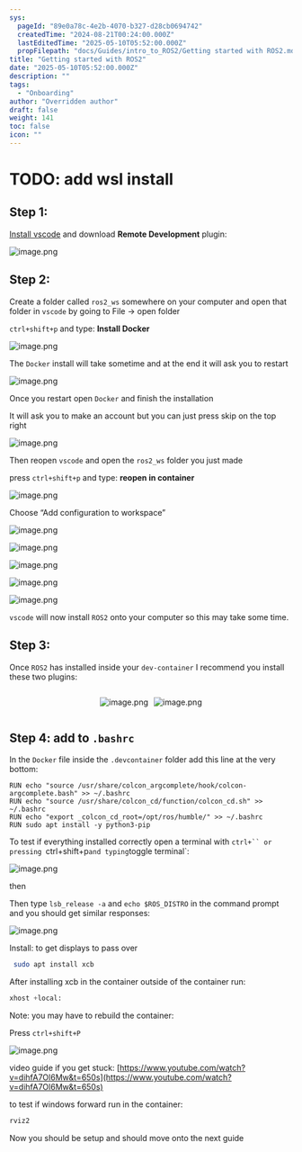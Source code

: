 ```yaml
---
sys:
  pageId: "89e0a78c-4e2b-4070-b327-d28cb0694742"
  createdTime: "2024-08-21T00:24:00.000Z"
  lastEditedTime: "2025-05-10T05:52:00.000Z"
  propFilepath: "docs/Guides/intro_to_ROS2/Getting started with ROS2.md"
title: "Getting started with ROS2"
date: "2025-05-10T05:52:00.000Z"
description: ""
tags:
  - "Onboarding"
author: "Overridden author"
draft: false
weight: 141
toc: false
icon: ""
---
```


# TODO: add wsl install

## Step 1:

[Install vscode](https://code.visualstudio.com/download) and download **Remote Development** plugin:

![image.png](https://prod-files-secure.s3.us-west-2.amazonaws.com/d518164a-d88e-44d1-a4ee-3adb3bd8bce0/efb52993-1881-4a40-b95e-6f020334f022/image.png?X-Amz-Algorithm=AWS4-HMAC-SHA256&X-Amz-Content-Sha256=UNSIGNED-PAYLOAD&X-Amz-Credential=ASIAZI2LB466QWWG7EUS%2F20250703%2Fus-west-2%2Fs3%2Faws4_request&X-Amz-Date=20250703T121640Z&X-Amz-Expires=3600&X-Amz-Security-Token=IQoJb3JpZ2luX2VjEAwaCXVzLXdlc3QtMiJGMEQCIAkvxJafv36skcUcA6Hf%2B98hKKJDEAd%2BWlrytKuH5zTfAiBO1t6hDzKDxYNn75UtEhhiAQeUptUQt89AeMysjOd%2BXSr%2FAwgVEAAaDDYzNzQyMzE4MzgwNSIMqG%2BZ5M5zKPkT%2FCeLKtwDexE6nQMjUucEErKYndcjOCu8%2FQW3CY2nm9inc9bI9SXxoi4U1bck2yL1IR9ZmkRXKyNov4dPn%2BQ2EPvmxo8EwIpEim6VgMo3v4eAekbXMTGdqMuZNtpEP7RdAyK1YrztanJGUJ2XUHY3GRFdVJlJ0BCeenEn3oXEHzgkXO9LoGBqLc%2BX8QO%2BeKrmx8B4jRRp0eLegaeleBy5F6AlGr4MWmphM2Ak1s%2BGLCelyoTOoWBDbJ2dpf0FqhokcV80uc2BL7Q1AlkDKicACLRs86vHsBq1wGjuCc1%2BZMbbDL51i%2FzJUpR4mSX9uWnpWFqGOGQXXhu4E76JJfHEIZe1TEZ2TmBnqylvwqd5oWI6vT9GKmomUKC5KFBA4z16HqNc7ZPWagTa66g0L6VsdiZsr0YUADet9Jd6JST7q1cAKAXYKrWMaj1%2FC7nqiM%2FjSR7r2uqq9CWCcrf4jsIXrhw2bGZIL0kkDg46khYzlOqDU84IFBA1sI91ulbSPcII7F5x8CDN6X3lbmftDl2sGjwb%2Fuk%2B3DV9W4Vsk260ooJ28qJwThHZHOp5xJJoK8hg4CZ7BiSZUtFl5w%2BWZszC68H35cX7ndjd%2Bv2O27XR6KdqJbW54qdY8a%2FQXOc4OuGksIwwouKZwwY6pgHSOpv1oEKEqSbg0th3608oOYDVg1z3iCKPdMOihNZGGlCA2Y7KVHMBlDcrf7GbRXDotcsv0%2FsFP0t5connYAarvmdbuS8qNsBYk3VCVv4ZUSWTWnKUJQp7bhQo7BMzzRwKcPiUjAUKCBRxdof9Mc2i36k0xMkALvZDsW%2F%2BjJw7pGyLuPpdkbbFL3lSJ3ixy5Rx2Que0bg4oLQb7F4ktxAF86AM%2BGlV&X-Amz-Signature=5c57588c2bc8b69058739d9eb70fde4c5edd4fc069fd37677b311b958190d953&X-Amz-SignedHeaders=host&x-amz-checksum-mode=ENABLED&x-id=GetObject)

## Step 2:

Create a folder called `ros2_ws` somewhere on your computer and open that folder in `vscode` by going to File → open folder 

`ctrl+shift+p` and type: **Install Docker**

![image.png](https://prod-files-secure.s3.us-west-2.amazonaws.com/d518164a-d88e-44d1-a4ee-3adb3bd8bce0/2269dc0e-1cd5-47ff-bceb-c04ad9b2eab0/image.png?X-Amz-Algorithm=AWS4-HMAC-SHA256&X-Amz-Content-Sha256=UNSIGNED-PAYLOAD&X-Amz-Credential=ASIAZI2LB466QWWG7EUS%2F20250703%2Fus-west-2%2Fs3%2Faws4_request&X-Amz-Date=20250703T121640Z&X-Amz-Expires=3600&X-Amz-Security-Token=IQoJb3JpZ2luX2VjEAwaCXVzLXdlc3QtMiJGMEQCIAkvxJafv36skcUcA6Hf%2B98hKKJDEAd%2BWlrytKuH5zTfAiBO1t6hDzKDxYNn75UtEhhiAQeUptUQt89AeMysjOd%2BXSr%2FAwgVEAAaDDYzNzQyMzE4MzgwNSIMqG%2BZ5M5zKPkT%2FCeLKtwDexE6nQMjUucEErKYndcjOCu8%2FQW3CY2nm9inc9bI9SXxoi4U1bck2yL1IR9ZmkRXKyNov4dPn%2BQ2EPvmxo8EwIpEim6VgMo3v4eAekbXMTGdqMuZNtpEP7RdAyK1YrztanJGUJ2XUHY3GRFdVJlJ0BCeenEn3oXEHzgkXO9LoGBqLc%2BX8QO%2BeKrmx8B4jRRp0eLegaeleBy5F6AlGr4MWmphM2Ak1s%2BGLCelyoTOoWBDbJ2dpf0FqhokcV80uc2BL7Q1AlkDKicACLRs86vHsBq1wGjuCc1%2BZMbbDL51i%2FzJUpR4mSX9uWnpWFqGOGQXXhu4E76JJfHEIZe1TEZ2TmBnqylvwqd5oWI6vT9GKmomUKC5KFBA4z16HqNc7ZPWagTa66g0L6VsdiZsr0YUADet9Jd6JST7q1cAKAXYKrWMaj1%2FC7nqiM%2FjSR7r2uqq9CWCcrf4jsIXrhw2bGZIL0kkDg46khYzlOqDU84IFBA1sI91ulbSPcII7F5x8CDN6X3lbmftDl2sGjwb%2Fuk%2B3DV9W4Vsk260ooJ28qJwThHZHOp5xJJoK8hg4CZ7BiSZUtFl5w%2BWZszC68H35cX7ndjd%2Bv2O27XR6KdqJbW54qdY8a%2FQXOc4OuGksIwwouKZwwY6pgHSOpv1oEKEqSbg0th3608oOYDVg1z3iCKPdMOihNZGGlCA2Y7KVHMBlDcrf7GbRXDotcsv0%2FsFP0t5connYAarvmdbuS8qNsBYk3VCVv4ZUSWTWnKUJQp7bhQo7BMzzRwKcPiUjAUKCBRxdof9Mc2i36k0xMkALvZDsW%2F%2BjJw7pGyLuPpdkbbFL3lSJ3ixy5Rx2Que0bg4oLQb7F4ktxAF86AM%2BGlV&X-Amz-Signature=dc667d716d5223d99d5f6acaf5e1920efa95333a099096b8fd9e1ee8a9342d53&X-Amz-SignedHeaders=host&x-amz-checksum-mode=ENABLED&x-id=GetObject)

The `Docker` install will take sometime and at the end it will ask you to restart

![image.png](https://prod-files-secure.s3.us-west-2.amazonaws.com/d518164a-d88e-44d1-a4ee-3adb3bd8bce0/ed233f78-be33-4b1f-b89c-9c346c0e961e/image.png?X-Amz-Algorithm=AWS4-HMAC-SHA256&X-Amz-Content-Sha256=UNSIGNED-PAYLOAD&X-Amz-Credential=ASIAZI2LB466QWWG7EUS%2F20250703%2Fus-west-2%2Fs3%2Faws4_request&X-Amz-Date=20250703T121640Z&X-Amz-Expires=3600&X-Amz-Security-Token=IQoJb3JpZ2luX2VjEAwaCXVzLXdlc3QtMiJGMEQCIAkvxJafv36skcUcA6Hf%2B98hKKJDEAd%2BWlrytKuH5zTfAiBO1t6hDzKDxYNn75UtEhhiAQeUptUQt89AeMysjOd%2BXSr%2FAwgVEAAaDDYzNzQyMzE4MzgwNSIMqG%2BZ5M5zKPkT%2FCeLKtwDexE6nQMjUucEErKYndcjOCu8%2FQW3CY2nm9inc9bI9SXxoi4U1bck2yL1IR9ZmkRXKyNov4dPn%2BQ2EPvmxo8EwIpEim6VgMo3v4eAekbXMTGdqMuZNtpEP7RdAyK1YrztanJGUJ2XUHY3GRFdVJlJ0BCeenEn3oXEHzgkXO9LoGBqLc%2BX8QO%2BeKrmx8B4jRRp0eLegaeleBy5F6AlGr4MWmphM2Ak1s%2BGLCelyoTOoWBDbJ2dpf0FqhokcV80uc2BL7Q1AlkDKicACLRs86vHsBq1wGjuCc1%2BZMbbDL51i%2FzJUpR4mSX9uWnpWFqGOGQXXhu4E76JJfHEIZe1TEZ2TmBnqylvwqd5oWI6vT9GKmomUKC5KFBA4z16HqNc7ZPWagTa66g0L6VsdiZsr0YUADet9Jd6JST7q1cAKAXYKrWMaj1%2FC7nqiM%2FjSR7r2uqq9CWCcrf4jsIXrhw2bGZIL0kkDg46khYzlOqDU84IFBA1sI91ulbSPcII7F5x8CDN6X3lbmftDl2sGjwb%2Fuk%2B3DV9W4Vsk260ooJ28qJwThHZHOp5xJJoK8hg4CZ7BiSZUtFl5w%2BWZszC68H35cX7ndjd%2Bv2O27XR6KdqJbW54qdY8a%2FQXOc4OuGksIwwouKZwwY6pgHSOpv1oEKEqSbg0th3608oOYDVg1z3iCKPdMOihNZGGlCA2Y7KVHMBlDcrf7GbRXDotcsv0%2FsFP0t5connYAarvmdbuS8qNsBYk3VCVv4ZUSWTWnKUJQp7bhQo7BMzzRwKcPiUjAUKCBRxdof9Mc2i36k0xMkALvZDsW%2F%2BjJw7pGyLuPpdkbbFL3lSJ3ixy5Rx2Que0bg4oLQb7F4ktxAF86AM%2BGlV&X-Amz-Signature=ec19369b88fca24056f3db7358797d85634a2da4659ad2f2a878b33fbf7f3897&X-Amz-SignedHeaders=host&x-amz-checksum-mode=ENABLED&x-id=GetObject)

Once you restart open `Docker` and finish the installation

It will ask you to make an account but you can just press skip on the top right

![image.png](https://prod-files-secure.s3.us-west-2.amazonaws.com/d518164a-d88e-44d1-a4ee-3adb3bd8bce0/21010ad9-1659-4fd9-9f59-9932a09b2a3d/image.png?X-Amz-Algorithm=AWS4-HMAC-SHA256&X-Amz-Content-Sha256=UNSIGNED-PAYLOAD&X-Amz-Credential=ASIAZI2LB466QWWG7EUS%2F20250703%2Fus-west-2%2Fs3%2Faws4_request&X-Amz-Date=20250703T121640Z&X-Amz-Expires=3600&X-Amz-Security-Token=IQoJb3JpZ2luX2VjEAwaCXVzLXdlc3QtMiJGMEQCIAkvxJafv36skcUcA6Hf%2B98hKKJDEAd%2BWlrytKuH5zTfAiBO1t6hDzKDxYNn75UtEhhiAQeUptUQt89AeMysjOd%2BXSr%2FAwgVEAAaDDYzNzQyMzE4MzgwNSIMqG%2BZ5M5zKPkT%2FCeLKtwDexE6nQMjUucEErKYndcjOCu8%2FQW3CY2nm9inc9bI9SXxoi4U1bck2yL1IR9ZmkRXKyNov4dPn%2BQ2EPvmxo8EwIpEim6VgMo3v4eAekbXMTGdqMuZNtpEP7RdAyK1YrztanJGUJ2XUHY3GRFdVJlJ0BCeenEn3oXEHzgkXO9LoGBqLc%2BX8QO%2BeKrmx8B4jRRp0eLegaeleBy5F6AlGr4MWmphM2Ak1s%2BGLCelyoTOoWBDbJ2dpf0FqhokcV80uc2BL7Q1AlkDKicACLRs86vHsBq1wGjuCc1%2BZMbbDL51i%2FzJUpR4mSX9uWnpWFqGOGQXXhu4E76JJfHEIZe1TEZ2TmBnqylvwqd5oWI6vT9GKmomUKC5KFBA4z16HqNc7ZPWagTa66g0L6VsdiZsr0YUADet9Jd6JST7q1cAKAXYKrWMaj1%2FC7nqiM%2FjSR7r2uqq9CWCcrf4jsIXrhw2bGZIL0kkDg46khYzlOqDU84IFBA1sI91ulbSPcII7F5x8CDN6X3lbmftDl2sGjwb%2Fuk%2B3DV9W4Vsk260ooJ28qJwThHZHOp5xJJoK8hg4CZ7BiSZUtFl5w%2BWZszC68H35cX7ndjd%2Bv2O27XR6KdqJbW54qdY8a%2FQXOc4OuGksIwwouKZwwY6pgHSOpv1oEKEqSbg0th3608oOYDVg1z3iCKPdMOihNZGGlCA2Y7KVHMBlDcrf7GbRXDotcsv0%2FsFP0t5connYAarvmdbuS8qNsBYk3VCVv4ZUSWTWnKUJQp7bhQo7BMzzRwKcPiUjAUKCBRxdof9Mc2i36k0xMkALvZDsW%2F%2BjJw7pGyLuPpdkbbFL3lSJ3ixy5Rx2Que0bg4oLQb7F4ktxAF86AM%2BGlV&X-Amz-Signature=96f7711e6c92c25e3f75732c4a5c71d586d0868747c1dea06c1e859165267b88&X-Amz-SignedHeaders=host&x-amz-checksum-mode=ENABLED&x-id=GetObject)

Then reopen `vscode` and open the `ros2_ws` folder you just made

press `ctrl+shift+p` and type: **reopen in container**

![image.png](https://prod-files-secure.s3.us-west-2.amazonaws.com/d518164a-d88e-44d1-a4ee-3adb3bd8bce0/4e93b8c2-41ad-488c-8095-c74205196118/image.png?X-Amz-Algorithm=AWS4-HMAC-SHA256&X-Amz-Content-Sha256=UNSIGNED-PAYLOAD&X-Amz-Credential=ASIAZI2LB466QWWG7EUS%2F20250703%2Fus-west-2%2Fs3%2Faws4_request&X-Amz-Date=20250703T121640Z&X-Amz-Expires=3600&X-Amz-Security-Token=IQoJb3JpZ2luX2VjEAwaCXVzLXdlc3QtMiJGMEQCIAkvxJafv36skcUcA6Hf%2B98hKKJDEAd%2BWlrytKuH5zTfAiBO1t6hDzKDxYNn75UtEhhiAQeUptUQt89AeMysjOd%2BXSr%2FAwgVEAAaDDYzNzQyMzE4MzgwNSIMqG%2BZ5M5zKPkT%2FCeLKtwDexE6nQMjUucEErKYndcjOCu8%2FQW3CY2nm9inc9bI9SXxoi4U1bck2yL1IR9ZmkRXKyNov4dPn%2BQ2EPvmxo8EwIpEim6VgMo3v4eAekbXMTGdqMuZNtpEP7RdAyK1YrztanJGUJ2XUHY3GRFdVJlJ0BCeenEn3oXEHzgkXO9LoGBqLc%2BX8QO%2BeKrmx8B4jRRp0eLegaeleBy5F6AlGr4MWmphM2Ak1s%2BGLCelyoTOoWBDbJ2dpf0FqhokcV80uc2BL7Q1AlkDKicACLRs86vHsBq1wGjuCc1%2BZMbbDL51i%2FzJUpR4mSX9uWnpWFqGOGQXXhu4E76JJfHEIZe1TEZ2TmBnqylvwqd5oWI6vT9GKmomUKC5KFBA4z16HqNc7ZPWagTa66g0L6VsdiZsr0YUADet9Jd6JST7q1cAKAXYKrWMaj1%2FC7nqiM%2FjSR7r2uqq9CWCcrf4jsIXrhw2bGZIL0kkDg46khYzlOqDU84IFBA1sI91ulbSPcII7F5x8CDN6X3lbmftDl2sGjwb%2Fuk%2B3DV9W4Vsk260ooJ28qJwThHZHOp5xJJoK8hg4CZ7BiSZUtFl5w%2BWZszC68H35cX7ndjd%2Bv2O27XR6KdqJbW54qdY8a%2FQXOc4OuGksIwwouKZwwY6pgHSOpv1oEKEqSbg0th3608oOYDVg1z3iCKPdMOihNZGGlCA2Y7KVHMBlDcrf7GbRXDotcsv0%2FsFP0t5connYAarvmdbuS8qNsBYk3VCVv4ZUSWTWnKUJQp7bhQo7BMzzRwKcPiUjAUKCBRxdof9Mc2i36k0xMkALvZDsW%2F%2BjJw7pGyLuPpdkbbFL3lSJ3ixy5Rx2Que0bg4oLQb7F4ktxAF86AM%2BGlV&X-Amz-Signature=15ab6c1995c16e77ba6818e10af3a91f9f921ae2dd458ddb0f70dd361fc1b809&X-Amz-SignedHeaders=host&x-amz-checksum-mode=ENABLED&x-id=GetObject)

Choose “Add configuration to workspace”

![image.png](https://prod-files-secure.s3.us-west-2.amazonaws.com/d518164a-d88e-44d1-a4ee-3adb3bd8bce0/9560b282-5060-4989-ba37-97e7b2c22476/image.png?X-Amz-Algorithm=AWS4-HMAC-SHA256&X-Amz-Content-Sha256=UNSIGNED-PAYLOAD&X-Amz-Credential=ASIAZI2LB466QWWG7EUS%2F20250703%2Fus-west-2%2Fs3%2Faws4_request&X-Amz-Date=20250703T121640Z&X-Amz-Expires=3600&X-Amz-Security-Token=IQoJb3JpZ2luX2VjEAwaCXVzLXdlc3QtMiJGMEQCIAkvxJafv36skcUcA6Hf%2B98hKKJDEAd%2BWlrytKuH5zTfAiBO1t6hDzKDxYNn75UtEhhiAQeUptUQt89AeMysjOd%2BXSr%2FAwgVEAAaDDYzNzQyMzE4MzgwNSIMqG%2BZ5M5zKPkT%2FCeLKtwDexE6nQMjUucEErKYndcjOCu8%2FQW3CY2nm9inc9bI9SXxoi4U1bck2yL1IR9ZmkRXKyNov4dPn%2BQ2EPvmxo8EwIpEim6VgMo3v4eAekbXMTGdqMuZNtpEP7RdAyK1YrztanJGUJ2XUHY3GRFdVJlJ0BCeenEn3oXEHzgkXO9LoGBqLc%2BX8QO%2BeKrmx8B4jRRp0eLegaeleBy5F6AlGr4MWmphM2Ak1s%2BGLCelyoTOoWBDbJ2dpf0FqhokcV80uc2BL7Q1AlkDKicACLRs86vHsBq1wGjuCc1%2BZMbbDL51i%2FzJUpR4mSX9uWnpWFqGOGQXXhu4E76JJfHEIZe1TEZ2TmBnqylvwqd5oWI6vT9GKmomUKC5KFBA4z16HqNc7ZPWagTa66g0L6VsdiZsr0YUADet9Jd6JST7q1cAKAXYKrWMaj1%2FC7nqiM%2FjSR7r2uqq9CWCcrf4jsIXrhw2bGZIL0kkDg46khYzlOqDU84IFBA1sI91ulbSPcII7F5x8CDN6X3lbmftDl2sGjwb%2Fuk%2B3DV9W4Vsk260ooJ28qJwThHZHOp5xJJoK8hg4CZ7BiSZUtFl5w%2BWZszC68H35cX7ndjd%2Bv2O27XR6KdqJbW54qdY8a%2FQXOc4OuGksIwwouKZwwY6pgHSOpv1oEKEqSbg0th3608oOYDVg1z3iCKPdMOihNZGGlCA2Y7KVHMBlDcrf7GbRXDotcsv0%2FsFP0t5connYAarvmdbuS8qNsBYk3VCVv4ZUSWTWnKUJQp7bhQo7BMzzRwKcPiUjAUKCBRxdof9Mc2i36k0xMkALvZDsW%2F%2BjJw7pGyLuPpdkbbFL3lSJ3ixy5Rx2Que0bg4oLQb7F4ktxAF86AM%2BGlV&X-Amz-Signature=a608618395d6dd3f565736ac7c3aef8e91ccb8808d03bba79bc417b6a958df1e&X-Amz-SignedHeaders=host&x-amz-checksum-mode=ENABLED&x-id=GetObject)

![image.png](https://prod-files-secure.s3.us-west-2.amazonaws.com/d518164a-d88e-44d1-a4ee-3adb3bd8bce0/2ee63f81-886b-48e8-a553-dc6e5eac99e4/image.png?X-Amz-Algorithm=AWS4-HMAC-SHA256&X-Amz-Content-Sha256=UNSIGNED-PAYLOAD&X-Amz-Credential=ASIAZI2LB466QWWG7EUS%2F20250703%2Fus-west-2%2Fs3%2Faws4_request&X-Amz-Date=20250703T121640Z&X-Amz-Expires=3600&X-Amz-Security-Token=IQoJb3JpZ2luX2VjEAwaCXVzLXdlc3QtMiJGMEQCIAkvxJafv36skcUcA6Hf%2B98hKKJDEAd%2BWlrytKuH5zTfAiBO1t6hDzKDxYNn75UtEhhiAQeUptUQt89AeMysjOd%2BXSr%2FAwgVEAAaDDYzNzQyMzE4MzgwNSIMqG%2BZ5M5zKPkT%2FCeLKtwDexE6nQMjUucEErKYndcjOCu8%2FQW3CY2nm9inc9bI9SXxoi4U1bck2yL1IR9ZmkRXKyNov4dPn%2BQ2EPvmxo8EwIpEim6VgMo3v4eAekbXMTGdqMuZNtpEP7RdAyK1YrztanJGUJ2XUHY3GRFdVJlJ0BCeenEn3oXEHzgkXO9LoGBqLc%2BX8QO%2BeKrmx8B4jRRp0eLegaeleBy5F6AlGr4MWmphM2Ak1s%2BGLCelyoTOoWBDbJ2dpf0FqhokcV80uc2BL7Q1AlkDKicACLRs86vHsBq1wGjuCc1%2BZMbbDL51i%2FzJUpR4mSX9uWnpWFqGOGQXXhu4E76JJfHEIZe1TEZ2TmBnqylvwqd5oWI6vT9GKmomUKC5KFBA4z16HqNc7ZPWagTa66g0L6VsdiZsr0YUADet9Jd6JST7q1cAKAXYKrWMaj1%2FC7nqiM%2FjSR7r2uqq9CWCcrf4jsIXrhw2bGZIL0kkDg46khYzlOqDU84IFBA1sI91ulbSPcII7F5x8CDN6X3lbmftDl2sGjwb%2Fuk%2B3DV9W4Vsk260ooJ28qJwThHZHOp5xJJoK8hg4CZ7BiSZUtFl5w%2BWZszC68H35cX7ndjd%2Bv2O27XR6KdqJbW54qdY8a%2FQXOc4OuGksIwwouKZwwY6pgHSOpv1oEKEqSbg0th3608oOYDVg1z3iCKPdMOihNZGGlCA2Y7KVHMBlDcrf7GbRXDotcsv0%2FsFP0t5connYAarvmdbuS8qNsBYk3VCVv4ZUSWTWnKUJQp7bhQo7BMzzRwKcPiUjAUKCBRxdof9Mc2i36k0xMkALvZDsW%2F%2BjJw7pGyLuPpdkbbFL3lSJ3ixy5Rx2Que0bg4oLQb7F4ktxAF86AM%2BGlV&X-Amz-Signature=71ab2ca473a45c56d6775fae27d02d1639e4d957eb3755bb6dbb03a16fa7b532&X-Amz-SignedHeaders=host&x-amz-checksum-mode=ENABLED&x-id=GetObject)

![image.png](https://prod-files-secure.s3.us-west-2.amazonaws.com/d518164a-d88e-44d1-a4ee-3adb3bd8bce0/ae1580b2-b048-407e-aed9-b584224a7a04/image.png?X-Amz-Algorithm=AWS4-HMAC-SHA256&X-Amz-Content-Sha256=UNSIGNED-PAYLOAD&X-Amz-Credential=ASIAZI2LB466QWWG7EUS%2F20250703%2Fus-west-2%2Fs3%2Faws4_request&X-Amz-Date=20250703T121640Z&X-Amz-Expires=3600&X-Amz-Security-Token=IQoJb3JpZ2luX2VjEAwaCXVzLXdlc3QtMiJGMEQCIAkvxJafv36skcUcA6Hf%2B98hKKJDEAd%2BWlrytKuH5zTfAiBO1t6hDzKDxYNn75UtEhhiAQeUptUQt89AeMysjOd%2BXSr%2FAwgVEAAaDDYzNzQyMzE4MzgwNSIMqG%2BZ5M5zKPkT%2FCeLKtwDexE6nQMjUucEErKYndcjOCu8%2FQW3CY2nm9inc9bI9SXxoi4U1bck2yL1IR9ZmkRXKyNov4dPn%2BQ2EPvmxo8EwIpEim6VgMo3v4eAekbXMTGdqMuZNtpEP7RdAyK1YrztanJGUJ2XUHY3GRFdVJlJ0BCeenEn3oXEHzgkXO9LoGBqLc%2BX8QO%2BeKrmx8B4jRRp0eLegaeleBy5F6AlGr4MWmphM2Ak1s%2BGLCelyoTOoWBDbJ2dpf0FqhokcV80uc2BL7Q1AlkDKicACLRs86vHsBq1wGjuCc1%2BZMbbDL51i%2FzJUpR4mSX9uWnpWFqGOGQXXhu4E76JJfHEIZe1TEZ2TmBnqylvwqd5oWI6vT9GKmomUKC5KFBA4z16HqNc7ZPWagTa66g0L6VsdiZsr0YUADet9Jd6JST7q1cAKAXYKrWMaj1%2FC7nqiM%2FjSR7r2uqq9CWCcrf4jsIXrhw2bGZIL0kkDg46khYzlOqDU84IFBA1sI91ulbSPcII7F5x8CDN6X3lbmftDl2sGjwb%2Fuk%2B3DV9W4Vsk260ooJ28qJwThHZHOp5xJJoK8hg4CZ7BiSZUtFl5w%2BWZszC68H35cX7ndjd%2Bv2O27XR6KdqJbW54qdY8a%2FQXOc4OuGksIwwouKZwwY6pgHSOpv1oEKEqSbg0th3608oOYDVg1z3iCKPdMOihNZGGlCA2Y7KVHMBlDcrf7GbRXDotcsv0%2FsFP0t5connYAarvmdbuS8qNsBYk3VCVv4ZUSWTWnKUJQp7bhQo7BMzzRwKcPiUjAUKCBRxdof9Mc2i36k0xMkALvZDsW%2F%2BjJw7pGyLuPpdkbbFL3lSJ3ixy5Rx2Que0bg4oLQb7F4ktxAF86AM%2BGlV&X-Amz-Signature=6af7f414c7d7464d8fd8f36895589ab561ad25618d7fe74ea910bed2fbddfad7&X-Amz-SignedHeaders=host&x-amz-checksum-mode=ENABLED&x-id=GetObject)

![image.png](https://prod-files-secure.s3.us-west-2.amazonaws.com/d518164a-d88e-44d1-a4ee-3adb3bd8bce0/53255b28-f75e-430f-b9e3-c0ac8577e42b/image.png?X-Amz-Algorithm=AWS4-HMAC-SHA256&X-Amz-Content-Sha256=UNSIGNED-PAYLOAD&X-Amz-Credential=ASIAZI2LB466QWWG7EUS%2F20250703%2Fus-west-2%2Fs3%2Faws4_request&X-Amz-Date=20250703T121640Z&X-Amz-Expires=3600&X-Amz-Security-Token=IQoJb3JpZ2luX2VjEAwaCXVzLXdlc3QtMiJGMEQCIAkvxJafv36skcUcA6Hf%2B98hKKJDEAd%2BWlrytKuH5zTfAiBO1t6hDzKDxYNn75UtEhhiAQeUptUQt89AeMysjOd%2BXSr%2FAwgVEAAaDDYzNzQyMzE4MzgwNSIMqG%2BZ5M5zKPkT%2FCeLKtwDexE6nQMjUucEErKYndcjOCu8%2FQW3CY2nm9inc9bI9SXxoi4U1bck2yL1IR9ZmkRXKyNov4dPn%2BQ2EPvmxo8EwIpEim6VgMo3v4eAekbXMTGdqMuZNtpEP7RdAyK1YrztanJGUJ2XUHY3GRFdVJlJ0BCeenEn3oXEHzgkXO9LoGBqLc%2BX8QO%2BeKrmx8B4jRRp0eLegaeleBy5F6AlGr4MWmphM2Ak1s%2BGLCelyoTOoWBDbJ2dpf0FqhokcV80uc2BL7Q1AlkDKicACLRs86vHsBq1wGjuCc1%2BZMbbDL51i%2FzJUpR4mSX9uWnpWFqGOGQXXhu4E76JJfHEIZe1TEZ2TmBnqylvwqd5oWI6vT9GKmomUKC5KFBA4z16HqNc7ZPWagTa66g0L6VsdiZsr0YUADet9Jd6JST7q1cAKAXYKrWMaj1%2FC7nqiM%2FjSR7r2uqq9CWCcrf4jsIXrhw2bGZIL0kkDg46khYzlOqDU84IFBA1sI91ulbSPcII7F5x8CDN6X3lbmftDl2sGjwb%2Fuk%2B3DV9W4Vsk260ooJ28qJwThHZHOp5xJJoK8hg4CZ7BiSZUtFl5w%2BWZszC68H35cX7ndjd%2Bv2O27XR6KdqJbW54qdY8a%2FQXOc4OuGksIwwouKZwwY6pgHSOpv1oEKEqSbg0th3608oOYDVg1z3iCKPdMOihNZGGlCA2Y7KVHMBlDcrf7GbRXDotcsv0%2FsFP0t5connYAarvmdbuS8qNsBYk3VCVv4ZUSWTWnKUJQp7bhQo7BMzzRwKcPiUjAUKCBRxdof9Mc2i36k0xMkALvZDsW%2F%2BjJw7pGyLuPpdkbbFL3lSJ3ixy5Rx2Que0bg4oLQb7F4ktxAF86AM%2BGlV&X-Amz-Signature=a84acb523f206dcd22ff2ff916d365a91633067892d410694452f99c60eb2b35&X-Amz-SignedHeaders=host&x-amz-checksum-mode=ENABLED&x-id=GetObject)

![image.png](https://prod-files-secure.s3.us-west-2.amazonaws.com/d518164a-d88e-44d1-a4ee-3adb3bd8bce0/7c562767-5af9-4ffb-97d1-327bcdf4ee00/image.png?X-Amz-Algorithm=AWS4-HMAC-SHA256&X-Amz-Content-Sha256=UNSIGNED-PAYLOAD&X-Amz-Credential=ASIAZI2LB466QWWG7EUS%2F20250703%2Fus-west-2%2Fs3%2Faws4_request&X-Amz-Date=20250703T121640Z&X-Amz-Expires=3600&X-Amz-Security-Token=IQoJb3JpZ2luX2VjEAwaCXVzLXdlc3QtMiJGMEQCIAkvxJafv36skcUcA6Hf%2B98hKKJDEAd%2BWlrytKuH5zTfAiBO1t6hDzKDxYNn75UtEhhiAQeUptUQt89AeMysjOd%2BXSr%2FAwgVEAAaDDYzNzQyMzE4MzgwNSIMqG%2BZ5M5zKPkT%2FCeLKtwDexE6nQMjUucEErKYndcjOCu8%2FQW3CY2nm9inc9bI9SXxoi4U1bck2yL1IR9ZmkRXKyNov4dPn%2BQ2EPvmxo8EwIpEim6VgMo3v4eAekbXMTGdqMuZNtpEP7RdAyK1YrztanJGUJ2XUHY3GRFdVJlJ0BCeenEn3oXEHzgkXO9LoGBqLc%2BX8QO%2BeKrmx8B4jRRp0eLegaeleBy5F6AlGr4MWmphM2Ak1s%2BGLCelyoTOoWBDbJ2dpf0FqhokcV80uc2BL7Q1AlkDKicACLRs86vHsBq1wGjuCc1%2BZMbbDL51i%2FzJUpR4mSX9uWnpWFqGOGQXXhu4E76JJfHEIZe1TEZ2TmBnqylvwqd5oWI6vT9GKmomUKC5KFBA4z16HqNc7ZPWagTa66g0L6VsdiZsr0YUADet9Jd6JST7q1cAKAXYKrWMaj1%2FC7nqiM%2FjSR7r2uqq9CWCcrf4jsIXrhw2bGZIL0kkDg46khYzlOqDU84IFBA1sI91ulbSPcII7F5x8CDN6X3lbmftDl2sGjwb%2Fuk%2B3DV9W4Vsk260ooJ28qJwThHZHOp5xJJoK8hg4CZ7BiSZUtFl5w%2BWZszC68H35cX7ndjd%2Bv2O27XR6KdqJbW54qdY8a%2FQXOc4OuGksIwwouKZwwY6pgHSOpv1oEKEqSbg0th3608oOYDVg1z3iCKPdMOihNZGGlCA2Y7KVHMBlDcrf7GbRXDotcsv0%2FsFP0t5connYAarvmdbuS8qNsBYk3VCVv4ZUSWTWnKUJQp7bhQo7BMzzRwKcPiUjAUKCBRxdof9Mc2i36k0xMkALvZDsW%2F%2BjJw7pGyLuPpdkbbFL3lSJ3ixy5Rx2Que0bg4oLQb7F4ktxAF86AM%2BGlV&X-Amz-Signature=e94a41c6cc6cea4b99b229b121896106807faa4db5fe049b0a9a9d5fffcf750f&X-Amz-SignedHeaders=host&x-amz-checksum-mode=ENABLED&x-id=GetObject)

`vscode` will now install `ROS2` onto your computer so this may take some time.

## Step 3:

Once `ROS2` has installed inside your `dev-container` I recommend you install these two plugins:

<div style="display: flex;flex-direction: row; column-gap:10px; max-width: 630px;justify-content: center;">
<div>

![image.png](https://prod-files-secure.s3.us-west-2.amazonaws.com/d518164a-d88e-44d1-a4ee-3adb3bd8bce0/3fc3d550-5a54-4ba1-ba6b-faa01cdb7369/image.png?X-Amz-Algorithm=AWS4-HMAC-SHA256&X-Amz-Content-Sha256=UNSIGNED-PAYLOAD&X-Amz-Credential=ASIAZI2LB4663BUIFNVA%2F20250703%2Fus-west-2%2Fs3%2Faws4_request&X-Amz-Date=20250703T121643Z&X-Amz-Expires=3600&X-Amz-Security-Token=IQoJb3JpZ2luX2VjEAwaCXVzLXdlc3QtMiJIMEYCIQDDDXLrWc%2FwlKeK1i3%2F4x%2BfYlItieFts5UTjaoftfLUkAIhAIN%2FL9aNRjn%2B44BB%2Fry8PPZDbpDskgOsbrb8IIQ8tUYoKv8DCBUQABoMNjM3NDIzMTgzODA1IgwYuVYDcxnQSnwvsZYq3AOn%2BJ%2F5eODcxTSei6FAs4uzVmP9k9iK75esjYjT9NNFRlkFAX432gfQb3Vh9lUf%2BRr0mVVT9PIEZ9ImfxBWeRaTOJqSeykepsDx6oGeadgweB44jQhZY930WTIsPoAJWEkVXr1b4iijyfqv1zNZ2tBz3D%2FLp7UZ%2ByFcxr1uwqRbBTY3mRj0xtkXQtf2zRjl0IP%2BpVUsAapQprRtyAHbdKEkwmzL8uwPCREiUAkzc8Ck%2F1e7wD5XEZKLoVpyc%2BTU8LlHXxfuHtTgXo3jdAF5AGzt4wVt0EmLX8UQZRmi3qaqnDEk6q2kmpaI5Ufh8WVWZdtrzcofWaPMkFSFUlDTFan3IVhKTr77Hw%2FhASFGIEX%2FftBOvVxmpiQsXsp1zwxsGxgR3Neh5u9TU27wi8YqeNdQns1Z8i5ovaVPWb6HI%2BA7gsJ5ZKdEiXzFMEb5Q5BaavQRtRg6Jp%2BOzT49bKp1CtMrcA7CtbqnR7BraeJZpCABf8frXADZ7a1mNosy2hYEjgbM%2F3fk0PTMHKow9vZQ%2FuZ7VoVJGDnHGi8qahxkg1k%2FFEfSaHBjovN1ioB6ZdipqVTsOfrvXkkJHAL2fqpi8OG8L455flCcikf3nFLdfp%2Bnh05yvE2UyXy38uAdbzDo4ZnDBjqkAQqSYf%2FK2ppELDr58ie3mF8AuO1kWBGEYBEfU%2BGL03pj%2FMCGedf26myBAJkk8EauhYcrfDUoikL6JFwQFJon%2BM3lIgXfUpJm9Yy7B7TdbGdMMHB%2Fus2Fa5epu1rhq6kDTURgzSjMxUZdYe%2BDAzuhnQ%2Bk1wxA55wessogHbubjzu2lc42ttHRFSD5eA6NDUhooRCMrli5qM4Co9NW3fDwQWtlltLp&X-Amz-Signature=c98ea755049c7e504098181f8a291d1f94b48deff599f0874142b4ce7416f54d&X-Amz-SignedHeaders=host&x-amz-checksum-mode=ENABLED&x-id=GetObject)

</div>
<div>

![image.png](https://prod-files-secure.s3.us-west-2.amazonaws.com/d518164a-d88e-44d1-a4ee-3adb3bd8bce0/d994cc66-13c2-4093-a5a3-f84cf4601a82/image.png?X-Amz-Algorithm=AWS4-HMAC-SHA256&X-Amz-Content-Sha256=UNSIGNED-PAYLOAD&X-Amz-Credential=ASIAZI2LB466VZD4LXGH%2F20250703%2Fus-west-2%2Fs3%2Faws4_request&X-Amz-Date=20250703T121643Z&X-Amz-Expires=3600&X-Amz-Security-Token=IQoJb3JpZ2luX2VjEAwaCXVzLXdlc3QtMiJGMEQCIGSvIBIcvn5iJvVI9rBVGpP1nw5cYLTKBkACqVYfJVxjAiBTLk5hP%2FMn1tiWFQgywAgKtgfMcZW79%2FadlwtGOmSB6yr%2FAwgVEAAaDDYzNzQyMzE4MzgwNSIMr195eabsJC7Y6CgEKtwDj%2BKsEA8GQOUYLbQVEB2%2FAf%2BeM6aNi%2BISRrRbZ9J43tC%2F1W9QUSgy7gibPwZHqVU32ql6%2BDmfAUah4elzS2AkTwL94TpTqKN8AiHG1i%2FiOb5skRb4S2r4LMukXG%2F2P1MMWcnJCuIx3Bo9GDsf5oW%2B3leHVJnxcZnLx62Gxcs%2F2SdnkAVHEm6ZIW2jWDvpCYVYYRaH33ZxJGK1IPLhCtYnuskdoZ4aC1bJ5LnxNXJKUUSWNoVAOAkSNyvwDxww2lA21v3oIdi%2BBE6uDMzNthgTFd7IT7lxNOvQyHNdC5F%2BgXR04UbuTbirXtozxzAOph9E%2FMa1BKsYVL5E4YzGftqdKMe%2Bw8EGmbykDmx7%2FwojRib8%2FRYI19PHZEcZ9art3jFsiR9T0FRElyW7ttU99JSQ5h%2B9lFG1sTu1ogtS8NSSrdHWGa8SgVxL1ciEq0a%2FXa7nwCR4RNnlpuV6q3qTALoD8GjLAqqrJoAr0I4tyH0Y8Ihr8hbihMzi3tAOre4y7PPmJu4HdG1QFoLck14ws8nMCNQAjJtHIUraeCDgdhipELaNfSq5PxcR7AKpA727O2%2Fvr7LYdWGRDAjtFoeZmooP01gYzKSVPHbmdHh1f4IQalskl4xeDkP3fH0duqgwoeKZwwY6pgE3MC%2FCWH7w80P84ib1PgAWfqBy9c1EUS0FNpDp207%2BCs2gW5qj7wFfLhAsBlWxZWMk7OwLhtaw1oC9sObqgOyiFoCdlpQmd0O8PEcWTdAiAbIZnh71OyA3uXIh%2FNQYiGIv68qaI5JMkBAh1D%2Bxxij7JK7IutAi5rtYLoMtB3TYfrHZHvKspNUITdjEkOINEwvk10TcRsEXhgBErQzxUCjusYmC%2BoT3&X-Amz-Signature=a62e81ac9f6806b4e100c15658910fcbe0f41795021872587a49bb85540a4437&X-Amz-SignedHeaders=host&x-amz-checksum-mode=ENABLED&x-id=GetObject)

</div>
</div>

## Step 4: add to `.bashrc`

In the `Docker` file inside the `.devcontainer` folder add this line at the very bottom: 

```docker
RUN echo "source /usr/share/colcon_argcomplete/hook/colcon-argcomplete.bash" >> ~/.bashrc
RUN echo "source /usr/share/colcon_cd/function/colcon_cd.sh" >> ~/.bashrc
RUN echo "export _colcon_cd_root=/opt/ros/humble/" >> ~/.bashrc
RUN sudo apt install -y python3-pip 
```

To test if everything installed correctly open a terminal with `ctrl+`` or pressing `ctrl+shift+p` and typing `toggle terminal`:

![image.png](https://prod-files-secure.s3.us-west-2.amazonaws.com/d518164a-d88e-44d1-a4ee-3adb3bd8bce0/6a4943d8-b04e-4c02-9a58-775f3384d1a5/image.png?X-Amz-Algorithm=AWS4-HMAC-SHA256&X-Amz-Content-Sha256=UNSIGNED-PAYLOAD&X-Amz-Credential=ASIAZI2LB466QWWG7EUS%2F20250703%2Fus-west-2%2Fs3%2Faws4_request&X-Amz-Date=20250703T121640Z&X-Amz-Expires=3600&X-Amz-Security-Token=IQoJb3JpZ2luX2VjEAwaCXVzLXdlc3QtMiJGMEQCIAkvxJafv36skcUcA6Hf%2B98hKKJDEAd%2BWlrytKuH5zTfAiBO1t6hDzKDxYNn75UtEhhiAQeUptUQt89AeMysjOd%2BXSr%2FAwgVEAAaDDYzNzQyMzE4MzgwNSIMqG%2BZ5M5zKPkT%2FCeLKtwDexE6nQMjUucEErKYndcjOCu8%2FQW3CY2nm9inc9bI9SXxoi4U1bck2yL1IR9ZmkRXKyNov4dPn%2BQ2EPvmxo8EwIpEim6VgMo3v4eAekbXMTGdqMuZNtpEP7RdAyK1YrztanJGUJ2XUHY3GRFdVJlJ0BCeenEn3oXEHzgkXO9LoGBqLc%2BX8QO%2BeKrmx8B4jRRp0eLegaeleBy5F6AlGr4MWmphM2Ak1s%2BGLCelyoTOoWBDbJ2dpf0FqhokcV80uc2BL7Q1AlkDKicACLRs86vHsBq1wGjuCc1%2BZMbbDL51i%2FzJUpR4mSX9uWnpWFqGOGQXXhu4E76JJfHEIZe1TEZ2TmBnqylvwqd5oWI6vT9GKmomUKC5KFBA4z16HqNc7ZPWagTa66g0L6VsdiZsr0YUADet9Jd6JST7q1cAKAXYKrWMaj1%2FC7nqiM%2FjSR7r2uqq9CWCcrf4jsIXrhw2bGZIL0kkDg46khYzlOqDU84IFBA1sI91ulbSPcII7F5x8CDN6X3lbmftDl2sGjwb%2Fuk%2B3DV9W4Vsk260ooJ28qJwThHZHOp5xJJoK8hg4CZ7BiSZUtFl5w%2BWZszC68H35cX7ndjd%2Bv2O27XR6KdqJbW54qdY8a%2FQXOc4OuGksIwwouKZwwY6pgHSOpv1oEKEqSbg0th3608oOYDVg1z3iCKPdMOihNZGGlCA2Y7KVHMBlDcrf7GbRXDotcsv0%2FsFP0t5connYAarvmdbuS8qNsBYk3VCVv4ZUSWTWnKUJQp7bhQo7BMzzRwKcPiUjAUKCBRxdof9Mc2i36k0xMkALvZDsW%2F%2BjJw7pGyLuPpdkbbFL3lSJ3ixy5Rx2Que0bg4oLQb7F4ktxAF86AM%2BGlV&X-Amz-Signature=e18d225bc5a673a8a6d80771e03c2201023c0169b6467015386ef2f2fdc254c5&X-Amz-SignedHeaders=host&x-amz-checksum-mode=ENABLED&x-id=GetObject)

then 

Then type `lsb_release -a` and `echo $ROS_DISTRO` in the command prompt and you should get similar responses:

![image.png](https://prod-files-secure.s3.us-west-2.amazonaws.com/d518164a-d88e-44d1-a4ee-3adb3bd8bce0/3e635dec-a805-4e85-8b9e-d000e5b71a4e/image.png?X-Amz-Algorithm=AWS4-HMAC-SHA256&X-Amz-Content-Sha256=UNSIGNED-PAYLOAD&X-Amz-Credential=ASIAZI2LB466QWWG7EUS%2F20250703%2Fus-west-2%2Fs3%2Faws4_request&X-Amz-Date=20250703T121640Z&X-Amz-Expires=3600&X-Amz-Security-Token=IQoJb3JpZ2luX2VjEAwaCXVzLXdlc3QtMiJGMEQCIAkvxJafv36skcUcA6Hf%2B98hKKJDEAd%2BWlrytKuH5zTfAiBO1t6hDzKDxYNn75UtEhhiAQeUptUQt89AeMysjOd%2BXSr%2FAwgVEAAaDDYzNzQyMzE4MzgwNSIMqG%2BZ5M5zKPkT%2FCeLKtwDexE6nQMjUucEErKYndcjOCu8%2FQW3CY2nm9inc9bI9SXxoi4U1bck2yL1IR9ZmkRXKyNov4dPn%2BQ2EPvmxo8EwIpEim6VgMo3v4eAekbXMTGdqMuZNtpEP7RdAyK1YrztanJGUJ2XUHY3GRFdVJlJ0BCeenEn3oXEHzgkXO9LoGBqLc%2BX8QO%2BeKrmx8B4jRRp0eLegaeleBy5F6AlGr4MWmphM2Ak1s%2BGLCelyoTOoWBDbJ2dpf0FqhokcV80uc2BL7Q1AlkDKicACLRs86vHsBq1wGjuCc1%2BZMbbDL51i%2FzJUpR4mSX9uWnpWFqGOGQXXhu4E76JJfHEIZe1TEZ2TmBnqylvwqd5oWI6vT9GKmomUKC5KFBA4z16HqNc7ZPWagTa66g0L6VsdiZsr0YUADet9Jd6JST7q1cAKAXYKrWMaj1%2FC7nqiM%2FjSR7r2uqq9CWCcrf4jsIXrhw2bGZIL0kkDg46khYzlOqDU84IFBA1sI91ulbSPcII7F5x8CDN6X3lbmftDl2sGjwb%2Fuk%2B3DV9W4Vsk260ooJ28qJwThHZHOp5xJJoK8hg4CZ7BiSZUtFl5w%2BWZszC68H35cX7ndjd%2Bv2O27XR6KdqJbW54qdY8a%2FQXOc4OuGksIwwouKZwwY6pgHSOpv1oEKEqSbg0th3608oOYDVg1z3iCKPdMOihNZGGlCA2Y7KVHMBlDcrf7GbRXDotcsv0%2FsFP0t5connYAarvmdbuS8qNsBYk3VCVv4ZUSWTWnKUJQp7bhQo7BMzzRwKcPiUjAUKCBRxdof9Mc2i36k0xMkALvZDsW%2F%2BjJw7pGyLuPpdkbbFL3lSJ3ixy5Rx2Que0bg4oLQb7F4ktxAF86AM%2BGlV&X-Amz-Signature=998c0171d862d98b4f22db071e80a4debb4cad7d861a02aec7f4d50711bbd20e&X-Amz-SignedHeaders=host&x-amz-checksum-mode=ENABLED&x-id=GetObject)

Install:  to get displays to pass over

```bash
 sudo apt install xcb
```

After installing xcb in the container outside of the container run:

```python
xhost +local:
```

Note: you may have to rebuild the container:

Press `ctrl+shift+P`

![image.png](https://prod-files-secure.s3.us-west-2.amazonaws.com/d518164a-d88e-44d1-a4ee-3adb3bd8bce0/6c2be660-2618-4c38-9c26-53554f7a0b7b/image.png?X-Amz-Algorithm=AWS4-HMAC-SHA256&X-Amz-Content-Sha256=UNSIGNED-PAYLOAD&X-Amz-Credential=ASIAZI2LB466QWWG7EUS%2F20250703%2Fus-west-2%2Fs3%2Faws4_request&X-Amz-Date=20250703T121640Z&X-Amz-Expires=3600&X-Amz-Security-Token=IQoJb3JpZ2luX2VjEAwaCXVzLXdlc3QtMiJGMEQCIAkvxJafv36skcUcA6Hf%2B98hKKJDEAd%2BWlrytKuH5zTfAiBO1t6hDzKDxYNn75UtEhhiAQeUptUQt89AeMysjOd%2BXSr%2FAwgVEAAaDDYzNzQyMzE4MzgwNSIMqG%2BZ5M5zKPkT%2FCeLKtwDexE6nQMjUucEErKYndcjOCu8%2FQW3CY2nm9inc9bI9SXxoi4U1bck2yL1IR9ZmkRXKyNov4dPn%2BQ2EPvmxo8EwIpEim6VgMo3v4eAekbXMTGdqMuZNtpEP7RdAyK1YrztanJGUJ2XUHY3GRFdVJlJ0BCeenEn3oXEHzgkXO9LoGBqLc%2BX8QO%2BeKrmx8B4jRRp0eLegaeleBy5F6AlGr4MWmphM2Ak1s%2BGLCelyoTOoWBDbJ2dpf0FqhokcV80uc2BL7Q1AlkDKicACLRs86vHsBq1wGjuCc1%2BZMbbDL51i%2FzJUpR4mSX9uWnpWFqGOGQXXhu4E76JJfHEIZe1TEZ2TmBnqylvwqd5oWI6vT9GKmomUKC5KFBA4z16HqNc7ZPWagTa66g0L6VsdiZsr0YUADet9Jd6JST7q1cAKAXYKrWMaj1%2FC7nqiM%2FjSR7r2uqq9CWCcrf4jsIXrhw2bGZIL0kkDg46khYzlOqDU84IFBA1sI91ulbSPcII7F5x8CDN6X3lbmftDl2sGjwb%2Fuk%2B3DV9W4Vsk260ooJ28qJwThHZHOp5xJJoK8hg4CZ7BiSZUtFl5w%2BWZszC68H35cX7ndjd%2Bv2O27XR6KdqJbW54qdY8a%2FQXOc4OuGksIwwouKZwwY6pgHSOpv1oEKEqSbg0th3608oOYDVg1z3iCKPdMOihNZGGlCA2Y7KVHMBlDcrf7GbRXDotcsv0%2FsFP0t5connYAarvmdbuS8qNsBYk3VCVv4ZUSWTWnKUJQp7bhQo7BMzzRwKcPiUjAUKCBRxdof9Mc2i36k0xMkALvZDsW%2F%2BjJw7pGyLuPpdkbbFL3lSJ3ixy5Rx2Que0bg4oLQb7F4ktxAF86AM%2BGlV&X-Amz-Signature=1a67b51560ab4650569d01d886d8c00caf9ae63b6d75ec29041cbd879915781c&X-Amz-SignedHeaders=host&x-amz-checksum-mode=ENABLED&x-id=GetObject)

video guide if you get stuck: [https://www.youtube.com/watch?v=dihfA7Ol6Mw&t=650s](https://www.youtube.com/watch?v=dihfA7Ol6Mw&t=650s)

to test if windows forward run in the container:

```bash
rviz2
```

Now you should be setup and should move onto the next guide 
